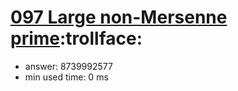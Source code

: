 [097 Large non-Mersenne prime](http://projecteuler.net/problem=97):trollface:
========================

- answer: 8739992577 
- min used time: 0 ms

